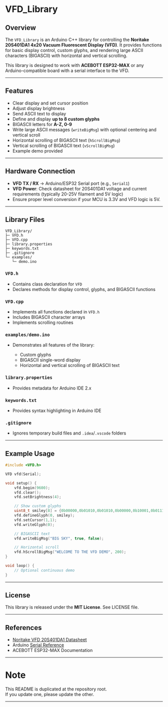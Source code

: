 # VFD\_Library

## Overview

The `VFD_Library` is an Arduino C++ library for controlling the **Noritake 20S401DA1 4x20 Vacuum Fluorescent Display (VFD)**. It provides functions for basic display control, custom glyphs, and rendering large ASCII characters (BIGASCII) with horizontal and vertical scrolling.

This library is designed to work with **ACEBOTT ESP32-MAX** or any Arduino-compatible board with a serial interface to the VFD.

---

## Features

* Clear display and set cursor position
* Adjust display brightness
* Send ASCII text to display
* Define and display **up to 8 custom glyphs**
* BIGASCII letters for **A-Z, 0-9**
* Write large ASCII messages (`writeBigMsg`) with optional centering and vertical scroll
* Horizontal scrolling of BIGASCII text (`hScrollBigMsg`)
* Vertical scrolling of BIGASCII text (`vScrollBigMsg`)
* Example demo provided

---

## Hardware Connection

* **VFD TX / RX** → Arduino/ESP32 Serial port (e.g., `Serial1`)
* **VFD Power**: Check datasheet for 20S401DA1 voltage and current requirements (typically 20-25V filament and 5V logic)
* Ensure proper level conversion if your MCU is 3.3V and VFD logic is 5V.

---

## Library Files

```
VFD_Library/
├─ VFD.h
├─ VFD.cpp
├─ library.properties
├─ keywords.txt
├─ .gitignore
└─ examples/
   └─ demo.ino
```

### `VFD.h`

* Contains class declaration for `VFD`
* Declares methods for display control, glyphs, and BIGASCII functions

### `VFD.cpp`

* Implements all functions declared in `VFD.h`
* Includes BIGASCII character arrays
* Implements scrolling routines

### `examples/demo.ino`

* Demonstrates all features of the library:

  * Custom glyphs
  * BIGASCII single-word display
  * Horizontal and vertical scrolling of BIGASCII text

### `library.properties`

* Provides metadata for Arduino IDE 2.x

### `keywords.txt`

* Provides syntax highlighting in Arduino IDE

### `.gitignore`

* Ignores temporary build files and `.idea`/`.vscode` folders

---

## Example Usage

```cpp
#include <VFD.h>

VFD vfd(Serial);

void setup() {
    vfd.begin(9600);
    vfd.clear();
    vfd.setBrightness(4);

    // Show custom glyphs
    uint8_t smiley[8] = {0b00000,0b01010,0b01010,0b00000,0b10001,0b01110,0b00000,0b00000};
    vfd.defineGlyph(0, smiley);
    vfd.setCursor(1,1);
    vfd.writeGlyph(0);

    // BIGASCII text
    vfd.writeBigMsg("BIG SKY", true, false);

    // Horizontal scroll
    vfd.hScrollBigMsg("WELCOME TO THE VFD DEMO", 200);
}

void loop() {
    // Optional continuous demo
}
```

---

## License

This library is released under the **MIT License**. See LICENSE file.

---

## References

* [Noritake VFD 20S401DA1 Datasheet](https://www.noritake-itron.com/products/vfd)
* Arduino [Serial Reference](https://www.arduino.cc/reference/en/language/functions/communication/serial/)
* ACEBOTT ESP32-MAX Documentation

---

# Note
This README is duplicated at the repository root.  
If you update one, please update the other.

---
